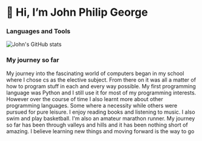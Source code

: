 # 👋 Hi, I’m John Philip George

### Languages and Tools

![John's GitHub stats](https://github-readme-stats.vercel.app/api?username=johnforgit&show_icons=true&theme=tokyonight)

### My journey so far
My journey into the fascinating world of computers began in my school where I chose cs as the elective subject. From there on it was all a matter of how to program stuff in each and every way possible. My first programming language was Python and I still use it for most of my programming interests. However over the course of time I also learnt more about other programming languages. Some where a necessity while others were pursued for pure leisure. I enjoy reading books and listening to music. I also swim and play basketball. I'm also an amateur marathon runner. My journey so far has been through valleys and hills and it has been nothing short of amazing. I believe learning new things and moving forward is the way to go
